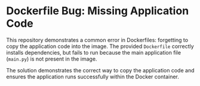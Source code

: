 # Dockerfile Bug: Missing Application Code

This repository demonstrates a common error in Dockerfiles: forgetting to copy the application code into the image.  The provided `Dockerfile` correctly installs dependencies, but fails to run because the main application file (`main.py`) is not present in the image.

The solution demonstrates the correct way to copy the application code and ensures the application runs successfully within the Docker container.